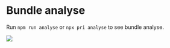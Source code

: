 # Bundle analyse

Run `npm run analyse` or `npx pri analyse` to see bundle analyse.

![](https://cloud.githubusercontent.com/assets/302213/20628702/93f72404-b338-11e6-92d4-9a365550a701.gif)
